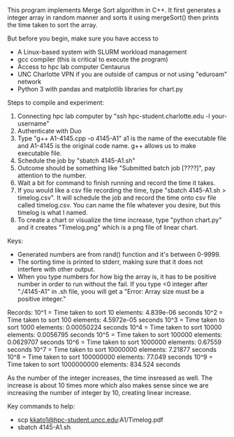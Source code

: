 This program implements Merge Sort algorithm in C++.
It first generates a integer array in random manner and sorts it using mergeSort() then prints the time taken to sort the array.


But before you begin, make sure you have access to 
- A Linux-based system with SLURM workload management
- gcc compiler (this is critical to execute the program)
- Access to hpc lab computer Centaurus
- UNC Charlotte VPN if you are outside of campus or not using "eduroam" network
- Python 3 with pandas and matplotlib libraries for chart.py


Steps to compile and experiment:

1. Connecting hpc lab computer by "ssh hpc-student.charlotte.edu -l your-username"
2. Authenticate with Duo
3. Type "g++ A1-4145.cpp -o 4145-A1" a1 is the name of the executable file and A1-4145 is the original code name. g++ allows us to make executable file.
4. Schedule the job by "sbatch 4145-A1.sh"
5. Outcome should be something like "Submitted batch job [????]", pay attention to the number.
6. Wait a bit for command to finish running and record the time it takes. 
7. If you would like a csv file recording the time, type "sbatch 4145-A1.sh > timelog.csv". It will schedule the job and record the time onto csv file called timelog.csv. You can name the file whatever you desire, but this timelog is what I named. 
8. To create a chart or visualize the  time increase, type "python chart.py" and it creates "Timelog.png" which is a png file of linear chart. 

Keys:
- Generated numbers are from rand() function and it's between 0-9999.
- The sorting time is printed to stderr, making sure that it does not interfere with other output.
- When you type numbers for how big the array is, it has to be positive number in order to run without the fail. If you type <0 integer after "./4145-A1" in .sh file, yoou will get a "Error: Array size must be a positive integer."


Records:
10^1 = Time taken to sort 10 elements: 4.839e-06 seconds
10^2 = Time taken to sort 100 elements: 4.5972e-05 seconds
10^3 = Time taken to sort 1000 elements: 0.00050224 seconds
10^4 = Time taken to sort 10000 elements: 0.0056795 seconds
10^5 = Time taken to sort 100000 elements: 0.0629707 seconds
10^6 = Time taken to sort 1000000 elements: 0.67559 seconds
10^7 = Time taken to sort 10000000 elements: 7.21877 seconds
10^8 = Time taken to sort 100000000 elements: 77.049 seconds
10^9 = Time taken to sort 1000000000 elements: 834.524 seconds

As the number of the integer increases, the time insreased as well. The increase is about 10 times more which also makes sense since we are increasing the number of integer by 10, creating linear increase.


Key commands to help:
- scp kkato1@hpc-student.uncc.edu:A1/Timelog.pdf
- sbatch 4145-A1.sh

